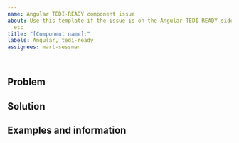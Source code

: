 ```yaml
---
name: Angular TEDI-READY component issue
about: Use this template if the issue is on the Angular TEDI-READY side, bug, enhancement
  etc
title: "[Component name]:"
labels: Angular, tedi-ready
assignees: mart-sessman

---
```


## Problem

## Solution

## Examples and information
